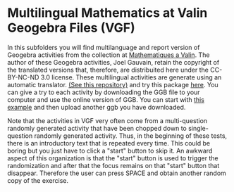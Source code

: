 # Multilingual Mathematics at Valin Geogebra Files (VGF)
In this subfolders you will find multilanguage and report version of Geogebra activities from the 
collection at [Mathematiques a Valin](http://lycee-valin.fr/maths/exercices_en_ligne/).
The author of these Geogebra activities, Joel Gauvain, retain the copyright of the
translated versions that, therefore, are distribuited here under the CC-BY-NC-ND 3.0 license. These multilingual activities are generate using an automatic translator. [(See this repository)](https://github.com/TWINGSISTER/GeogebraMultilanguageTranslator) and try this package [here](https://twingsister.github.io/GeogebraMultilanguageTranslator/index-private-latest.html). You can give a try to each activity by downloading the GGB file to your computer and use the online version of GGB. You can start with [this example](https://twingsister.github.io/GeogebraMultilanguageTranslator/example.html) and then upload another ggb you have downloaded.

Note that the activities in VGF very often come from a multi-question randomly generated activity that have been chopped down to single-question randomly generated activity. Thus, in the beginning of these tests, there is an introductory text that is repeated every time. This could be boring but you just have to click a "start" button to skip it. An awkward aspect of this organization is that the "start" button is used to trigger the randomization and after that the focus remains on that "start" button that disappear. Therefore the user can press SPACE and obtain another random copy of the exercise.  